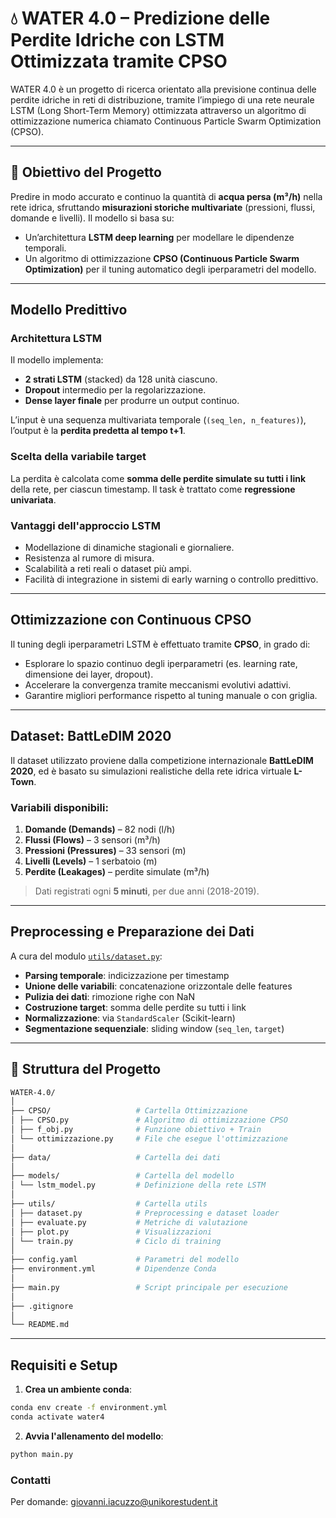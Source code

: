 # 💧 WATER 4.0 – Predizione delle Perdite Idriche con LSTM Ottimizzata tramite CPSO

WATER 4.0 è un progetto di ricerca orientato alla previsione continua delle perdite idriche in reti di distribuzione, tramite l’impiego di una rete neurale LSTM (Long Short-Term Memory) ottimizzata attraverso un algoritmo di ottimizzazione numerica chiamato Continuous Particle Swarm Optimization (CPSO).

---

## 📌 Obiettivo del Progetto

Predire in modo accurato e continuo la quantità di **acqua persa (m³/h)** nella rete idrica, sfruttando **misurazioni storiche multivariate** (pressioni, flussi, domande e livelli). Il modello si basa su:

- Un’architettura **LSTM deep learning** per modellare le dipendenze temporali.
- Un algoritmo di ottimizzazione **CPSO (Continuous Particle Swarm Optimization)** per il tuning automatico degli iperparametri del modello.

---

## Modello Predittivo

### Architettura LSTM

Il modello implementa:

- **2 strati LSTM** (stacked) da 128 unità ciascuno.
- **Dropout** intermedio per la regolarizzazione.
- **Dense layer finale** per produrre un output continuo.

L’input è una sequenza multivariata temporale (`(seq_len, n_features)`), l’output è la **perdita predetta al tempo t+1**.

### Scelta della variabile target

La perdita è calcolata come **somma delle perdite simulate su tutti i link** della rete, per ciascun timestamp. Il task è trattato come **regressione univariata**.

### Vantaggi dell'approccio LSTM

- Modellazione di dinamiche stagionali e giornaliere.
- Resistenza al rumore di misura.
- Scalabilità a reti reali o dataset più ampi.
- Facilità di integrazione in sistemi di early warning o controllo predittivo.

---

## Ottimizzazione con Continuous CPSO

Il tuning degli iperparametri LSTM è effettuato tramite **CPSO**, in grado di:

- Esplorare lo spazio continuo degli iperparametri (es. learning rate, dimensione dei layer, dropout).
- Accelerare la convergenza tramite meccanismi evolutivi adattivi.
- Garantire migliori performance rispetto al tuning manuale o con griglia.

---

## Dataset: BattLeDIM 2020

Il dataset utilizzato proviene dalla competizione internazionale **BattLeDIM 2020**, ed è basato su simulazioni realistiche della rete idrica virtuale **L-Town**.

### Variabili disponibili:

1. **Domande (Demands)** – 82 nodi (l/h)
2. **Flussi (Flows)** – 3 sensori (m³/h)
3. **Pressioni (Pressures)** – 33 sensori (m)
4. **Livelli (Levels)** – 1 serbatoio (m)
5. **Perdite (Leakages)** – perdite simulate (m³/h)

> Dati registrati ogni **5 minuti**, per due anni (2018-2019).

---

## Preprocessing e Preparazione dei Dati

A cura del modulo [`utils/dataset.py`](utils/dataset.py):

- **Parsing temporale**: indicizzazione per timestamp
- **Unione delle variabili**: concatenazione orizzontale delle features
- **Pulizia dei dati**: rimozione righe con NaN
- **Costruzione target**: somma delle perdite su tutti i link
- **Normalizzazione**: via `StandardScaler` (Scikit-learn)
- **Segmentazione sequenziale**: sliding window (`seq_len`, `target`)

---

## 📁 Struttura del Progetto

```bash
WATER-4.0/
│
├── CPSO/                   # Cartella Ottimizzazione
│ ├── CPSO.py               # Algoritmo di ottimizzazione CPSO
│ ├── f_obj.py              # Funzione obiettivo + Train
│ └── ottimizzazione.py     # File che esegue l'ottimizzazione
│
├── data/                   # Cartella dei dati
│
├── models/                 # Cartella del modello 
│ └── lstm_model.py         # Definizione della rete LSTM
│
├── utils/                  # Cartella utils
│ ├── dataset.py            # Preprocessing e dataset loader
│ ├── evaluate.py           # Metriche di valutazione
│ ├── plot.py               # Visualizzazioni
│ └── train.py              # Ciclo di training
│
├── config.yaml             # Parametri del modello
├── environment.yml         # Dipendenze Conda
│
├── main.py                 # Script principale per esecuzione
│
├── .gitignore
│
└── README.md
```

---

## Requisiti e Setup

1. **Crea un ambiente conda**:

```bash
conda env create -f environment.yml
conda activate water4
```

2. **Avvia l'allenamento del modello**:
```bash
python main.py
```
### Contatti
Per domande: [giovanni.iacuzzo@unikorestudent.it](mailto:giovanni.iacuzzo@unikorestudent.it)